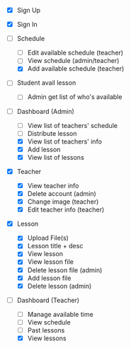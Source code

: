 - [X] Sign Up
- [X] Sign In

- [ ] Schedule
  - [ ] Edit available schedule (teacher)
  - [ ] View schedule (admin/teacher)
  - [X] Add available schedule (teacher)

- [ ] Student avail lesson
  - [ ] Admin get list of who's available

- [ ] Dashboard (Admin)
  - [ ] View list of teachers' schedule
  - [ ] Distribute lesson
  - [X] View list of teachers' info
  - [X] Add lesson
  - [X] View list of lessons

- [X] Teacher
  - [X] View teacher info
  - [X] Delete account (admin)
  - [X] Change image (teacher)
  - [X] Edit teacher info (teacher)

- [X] Lesson
  - [X] Upload File(s)
  - [X] Lesson title + desc
  - [X] View lesson
  - [X] View lesson file
  - [X] Delete lesson file (admin)
  - [X] Add lesson file
  - [X] Delete lesson (admin)

- [ ] Dashboard (Teacher)
  - [ ] Manage available time
  - [ ] View schedule
  - [ ] Past lessons
  - [X] View lessons
